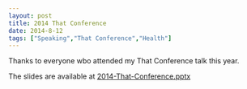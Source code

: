 ```yaml
---
layout: post
title: 2014 That Conference
date: 2014-8-12
tags: ["Speaking","That Conference","Health"]
---
```


Thanks to everyone wbo attended my That Conference talk this year.

The slides are available at [2014-That-Conference.pptx](That-Conference-2014.pptx)